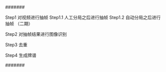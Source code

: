 #######

Step1 对视频进行抽帧
    Step1.1 人工分局之后进行抽帧
    Step1.2 自动分局之后进行抽帧 （二期）

Step2 对抽帧结果进行图像识别

Step3 去重

Step4 生成牌谱

#######
